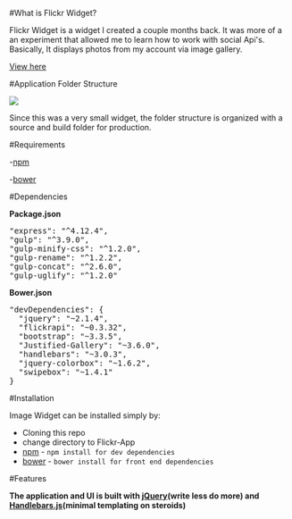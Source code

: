 #What is Flickr Widget?

Flickr Widget is a widget I created a couple months back. It was more of a an experiment that allowed me to learn how to work with social Api's. Basically, It displays photos from my account via image gallery.


<a href="http://kpingul.github.io/Flickr-App">View here</a>

#Application Folder Structure

<img src="http://i84.photobucket.com/albums/k34/kdiggz415/flickrAppFolderStructure.png"/>

Since this was a very small widget, the folder structure is organized with a source and build folder for production.

#Requirements

-<a href="https://www.npmjs.com">npm</a>

-<a href="http://bower.io">bower</a>

#Dependencies

<b>Package.json</b>
<pre>
"express": "^4.12.4",
"gulp": "^3.9.0",
"gulp-minify-css": "^1.2.0",
"gulp-rename": "^1.2.2",
"gulp-concat": "^2.6.0",
"gulp-uglify": "^1.2.0"
</pre>

<b>Bower.json</b>
<pre>
"devDependencies": {
  "jquery": "~2.1.4",
  "flickrapi": "~0.3.32",
  "bootstrap": "~3.3.5",
  "Justified-Gallery": "~3.6.0",
  "handlebars": "~3.0.3",
  "jquery-colorbox": "~1.6.2",
  "swipebox": "~1.4.1"
}
</pre>

#Installation

Image Widget can be installed simply by:

<ul>
  <li>Cloning this repo</li>
  <li>change directory to Flickr-App</li>
  <li><a href="https://www.npmjs.com">npm</a> - <code>npm install for dev dependencies</code></li>
  <li><a href="http://bower.io">bower</a> - <code>bower install for front end dependencies</code></li>
</ul>

#Features

<b>The application and UI is built with <a href="http://www.jquery.com">jQuery</a>(write less do more) and <a href="http://handlebarsjs.com/">Handlebars.js</a>(minimal templating on steroids)</b>












